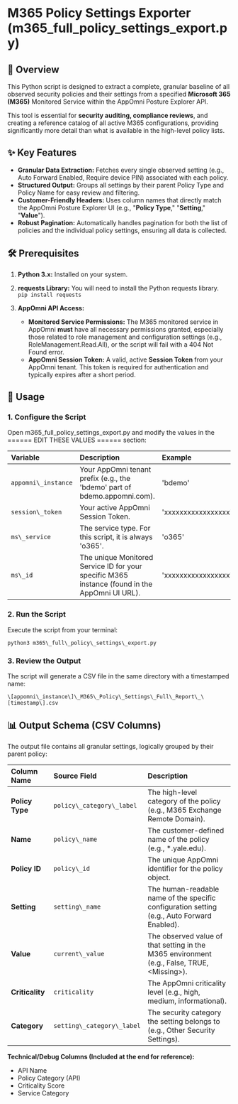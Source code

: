 # **M365 Policy Settings Exporter (m365\_full\_policy\_settings\_export.py)**

## **📄 Overview**

This Python script is designed to extract a complete, granular baseline of all observed security policies and their settings from a specified **Microsoft 365 (M365)** Monitored Service within the AppOmni Posture Explorer API.

This tool is essential for **security auditing, compliance reviews**, and creating a reference catalog of all active M365 configurations, providing significantly more detail than what is available in the high-level policy lists.

## **✨ Key Features**

* **Granular Data Extraction:** Fetches every single observed setting (e.g., Auto Forward Enabled, Require device PIN) associated with each policy.  
* **Structured Output:** Groups all settings by their parent Policy Type and Policy Name for easy review and filtering.  
* **Customer-Friendly Headers:** Uses column names that directly match the AppOmni Posture Explorer UI (e.g., "**Policy Type**," "**Setting**," "**Value**").  
* **Robust Pagination:** Automatically handles pagination for both the list of policies and the individual policy settings, ensuring all data is collected.

## **🛠️ Prerequisites**

1. **Python 3.x:** Installed on your system.  
2. **requests Library:** You will need to install the Python requests library.  
   `pip install requests`

3. **AppOmni API Access:**  
   * **Monitored Service Permissions:** The M365 monitored service in AppOmni **must** have all necessary permissions granted, especially those related to role management and configuration settings (e.g., RoleManagement.Read.All), or the script will fail with a 404 Not Found error.  
   * **AppOmni Session Token:** A valid, active **Session Token** from your AppOmni tenant. This token is required for authentication and typically expires after a short period.

## **🚀 Usage**

### **1\. Configure the Script**

Open m365\_full\_policy\_settings\_export.py and modify the values in the \====== EDIT THESE VALUES \====== section:

| Variable | Description | Example |
| :---- | :---- | :---- |
| `appomni\_instance` | Your AppOmni tenant prefix (e.g., the 'bdemo' part of bdemo.appomni.com). | 'bdemo' |
| `session\_token` | Your active AppOmni Session Token. | 'xxxxxxxxxxxxxxxxx' |
| `ms\_service` | The service type. For this script, it is always 'o365'. | 'o365' |
| `ms\_id` | The unique Monitored Service ID for your specific M365 instance (found in the AppOmni UI URL). | 'xxxxxxxxxxxxxxxxx' |

### **2\. Run the Script**

Execute the script from your terminal:

`python3 m365\_full\_policy\_settings\_export.py`

### **3\. Review the Output**

The script will generate a CSV file in the same directory with a timestamped name:

`\[appomni\_instance\]\_M365\_Policy\_Settings\_Full\_Report\_\[timestamp\].csv`

## **📊 Output Schema (CSV Columns)**

The output file contains all granular settings, logically grouped by their parent policy:

| Column Name | Source Field | Description |
| :---- | :---- | :---- |
| **Policy Type** | `policy\_category\_label` | The high-level category of the policy (e.g., M365 Exchange Remote Domain). |
| **Name** | `policy\_name` | The customer-defined name of the policy (e.g., \*.yale.edu). |
| **Policy ID** | `policy\_id` | The unique AppOmni identifier for the policy object. |
| **Setting** | `setting\_name` | The human-readable name of the specific configuration setting (e.g., Auto Forward Enabled). |
| **Value** | `current\_value` | The observed value of that setting in the M365 environment (e.g., False, TRUE, \<Missing\>). |
| **Criticality** | `criticality` | The AppOmni criticality level (e.g., high, medium, informational). |
| **Category** | `setting\_category\_label` | The security category the setting belongs to (e.g., Other Security Settings). |

**Technical/Debug Columns (Included at the end for reference):**

* API Name  
* Policy Category (API)  
* Criticality Score  
* Service Category
